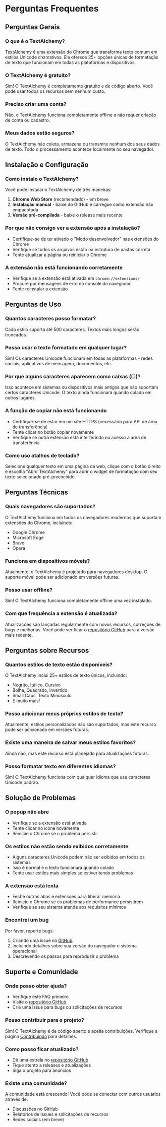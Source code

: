 # Perguntas Frequentes

## Perguntas Gerais

### O que é o TextAlchemy?
TextAlchemy é uma extensão do Chrome que transforma texto comum em estilos Unicode chamativos. Ele oferece 25+ opções únicas de formatação de texto que funcionam em todas as plataformas e dispositivos.

### O TextAlchemy é gratuito?
Sim! O TextAlchemy é completamente gratuito e de código aberto. Você pode usar todos os recursos sem nenhum custo.

### Preciso criar uma conta?
Não, o TextAlchemy funciona completamente offline e não requer criação de conta ou cadastro.

### Meus dados estão seguros?
O TextAlchemy não coleta, armazena ou transmite nenhum dos seus dados de texto. Todo o processamento acontece localmente no seu navegador.

## Instalação e Configuração

### Como instalo o TextAlchemy?
Você pode instalar o TextAlchemy de três maneiras:
1. **Chrome Web Store** (recomendado) - em breve
2. **Instalação manual** - baixe do GitHub e carregue como extensão não empacotada
3. **Versão pré-compilada** - baixe o release mais recente

### Por que não consigo ver a extensão após a instalação?
- Certifique-se de ter ativado o "Modo desenvolvedor" nas extensões do Chrome
- Verifique se todos os arquivos estão na estrutura de pastas correta
- Tente atualizar a página ou reiniciar o Chrome

### A extensão não está funcionando corretamente
- Verifique se a extensão está ativada em `chrome://extensions/`
- Procure por mensagens de erro no console do navegador
- Tente reinstalar a extensão

## Perguntas de Uso

### Quantos caracteres posso formatar?
Cada estilo suporta até 500 caracteres. Textos mais longos serão truncados.

### Posso usar o texto formatado em qualquer lugar?
Sim! Os caracteres Unicode funcionam em todas as plataformas - redes sociais, aplicativos de mensagem, documentos, etc.

### Por que alguns caracteres aparecem como caixas (□)?
Isso acontece em sistemas ou dispositivos mais antigos que não suportam certos caracteres Unicode. O texto ainda funcionará quando colado em outros lugares.

### A função de copiar não está funcionando
- Certifique-se de estar em um site HTTPS (necessário para API de área de transferência)
- Tente clicar no botão copiar novamente
- Verifique se outra extensão está interferindo no acesso à área de transferência

### Como uso atalhos de teclado?
Selecione qualquer texto em uma página da web, clique com o botão direito e escolha "Abrir TextAlchemy" para abrir o widget de formatação com seu texto selecionado pré-preenchido.

## Perguntas Técnicas

### Quais navegadores são suportados?
O TextAlchemy funciona em todos os navegadores modernos que suportam extensões do Chrome, incluindo:
- Google Chrome
- Microsoft Edge
- Brave
- Opera

### Funciona em dispositivos móveis?
Atualmente, o TextAlchemy é projetado para navegadores desktop. O suporte móvel pode ser adicionado em versões futuras.

### Posso usar offline?
Sim! O TextAlchemy funciona completamente offline uma vez instalado.

### Com que frequência a extensão é atualizada?
Atualizações são lançadas regularmente com novos recursos, correções de bugs e melhorias. Você pode verificar o [repositório GitHub](https://github.com/felipebossolani/text-alchemy-chrome-extension) para a versão mais recente.

## Perguntas sobre Recursos

### Quantos estilos de texto estão disponíveis?
O TextAlchemy inclui 25+ estilos de texto únicos, incluindo:
- Negrito, Itálico, Cursivo
- Bolha, Quadrado, Invertido
- Small Caps, Texto Minúsculo
- E muito mais!

### Posso adicionar meus próprios estilos de texto?
Atualmente, estilos personalizados não são suportados, mas este recurso pode ser adicionado em versões futuras.

### Existe uma maneira de salvar meus estilos favoritos?
Ainda não, mas este recurso está planejado para atualizações futuras.

### Posso formatar texto em diferentes idiomas?
Sim! O TextAlchemy funciona com qualquer idioma que use caracteres Unicode padrão.

## Solução de Problemas

### O popup não abre
- Verifique se a extensão está ativada
- Tente clicar no ícone novamente
- Reinicie o Chrome se o problema persistir

### Os estilos não estão sendo exibidos corretamente
- Alguns caracteres Unicode podem não ser exibidos em todos os sistemas
- Isso é normal e o texto funcionará quando colado
- Tente usar estilos mais simples se estiver tendo problemas

### A extensão está lenta
- Feche outras abas e extensões para liberar memória
- Reinicie o Chrome se os problemas de performance persistirem
- Verifique se seu sistema atende aos requisitos mínimos

### Encontrei um bug
Por favor, reporte bugs:
1. Criando uma issue no [GitHub](https://github.com/felipebossolani/text-alchemy-chrome-extension/issues)
2. Incluindo detalhes sobre sua versão do navegador e sistema operacional
3. Descrevendo os passos para reproduzir o problema

## Suporte e Comunidade

### Onde posso obter ajuda?
- Verifique este FAQ primeiro
- Visite o [repositório GitHub](https://github.com/felipebossolani/text-alchemy-chrome-extension)
- Crie uma issue para bugs ou solicitações de recursos

### Posso contribuir para o projeto?
Sim! O TextAlchemy é de código aberto e aceita contribuições. Verifique a página [Contribuindo](/pt/contributing) para detalhes.

### Como posso ficar atualizado?
- Dê uma estrela no [repositório GitHub](https://github.com/felipebossolani/text-alchemy-chrome-extension)
- Fique atento a releases e atualizações
- Siga o projeto para anúncios

### Existe uma comunidade?
A comunidade está crescendo! Você pode se conectar com outros usuários através de:
- Discussões no GitHub
- Relatórios de issues e solicitações de recursos
- Redes sociais (em breve) 